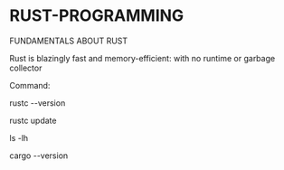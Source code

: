 # RUST-PROGRAMMING
FUNDAMENTALS ABOUT RUST

Rust is blazingly fast and memory-efficient: with no runtime or garbage collector

Command:

rustc --version

rustc update

ls -lh

cargo --version
